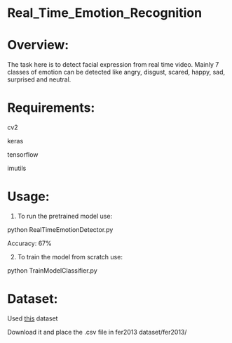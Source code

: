 # Real_Time_Emotion_Recognition

<a id="p1"></a> 
# Overview: 

The task here is to detect facial expression from real time video. Mainly 7 classes of emotion can be 
detected like angry, disgust, scared, happy, sad, surprised and neutral. 

<a id="p2"></a> 
# Requirements:

 cv2

 keras

 tensorflow

 imutils

<a id="p3"></a> 
# Usage:

1. To run the pretrained model use:

python RealTimeEmotionDetector.py

Accuracy: 67%   

2. To train the model from scratch use:

python TrainModelClassifier.py


<a id="p4"></a> 
# Dataset:

Used [this](https://www.kaggle.com/c/3364/download-all) dataset

Download it and place the .csv file in fer2013 dataset/fer2013/




